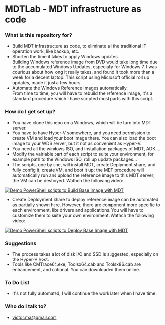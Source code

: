  # MDTLab - MDT infrastructure as code


### What is this repository for? ###

  * Build MDT infrastructure as code, to eliminate all the traditional IT operation work, like backup, etc. 
  * Shorten the time it takes to apply Windows updates.  
    Building Windows reference image from DVD would take long time due to the accumulated Windows Updates, especially for Windows 7. I was courious about how long it really takes, and found it took more than a week for a decent laptop. This script using Microsoft official roll up updates, made it just a few hours. 
  * Automate the Windows Reference Images automatically.  
    From time to time, you will have to rebuild the reference image, it's a standard procedure which I have scripted most parts with this script. 
  

### How do I get set up? ###
  * You have clone this repo on a Windows, which will be turn into MDT server. 
  * You have to have Hyper-V somewhere, and you need permission to create VM and load your boot image there. 
    You can also load the boot image to your WDS server, but it not as convenient as Hyper-V.
  * You need all the windows ISO, and installation packages of MDT, ADK.... 
  * Modify the vairiable part of each script to suite your environment, for example path to the Windows ISO, roll up update packages...
  * The scripts, one by one, will install MDT, create Deplyment share, and fully config it; create VM, and boot it up; the MDT procedure will automatically run and upload the reference image to this MDT server; the VM can be destroyed.  Wathch the following video:  
  
[![Demo PowerShell scripts to Build Base Image with MDT](http://img.youtube.com/vi/VCdjVIk81uQ/hqdefault.jpg)](https://youtu.be/VCdjVIk81uQ "Demo PowerShell scripts to Build Base Image with MDT")
  * Create Deployment Share to deploy reference image can be automated as partially shown here. However, there are component more specific to each environment, like drivers and applications. You will have to customize them to suite your own environment.  Wathch the following video:  
  
[![Demo PowerShell scripts to Deploy Base Image with MDT](http://img.youtube.com/vi/89oQDXtOYjU/hqdefault.jpg)](https://youtu.be/89oQDXtOYjU "Demo PowerShell scripts to Deploy Base Image with MDT")

### Suggestions ###
  * The process takes a lot of disk I/O and SSD is suggested, especially on the Hyper-V host. 
  * Tools like CMTrace64.exe, Toolsx64.cab and Toolsx86.cab are enhancement, and optional. You can downloaded them online. 

### To Do List ###

  * It's not fully automated, I will continue the work later when I have time.


### Who do I talk to? ###

  * victor.ma@gmail.com
